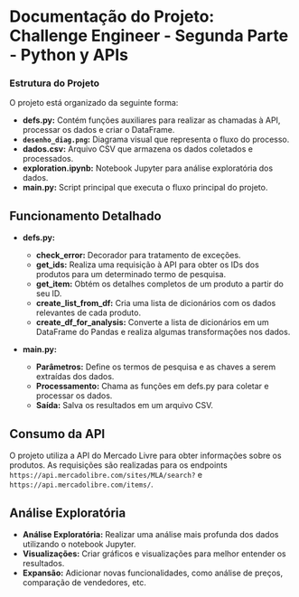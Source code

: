 # Documentação do Projeto: Challenge Engineer - Segunda Parte - Python y APIs


### Estrutura do Projeto

O projeto está organizado da seguinte forma:

* **defs.py:** Contém funções auxiliares para realizar as chamadas à API, processar os dados e criar o DataFrame.
* **`desenho_diag.png`:** Diagrama visual que representa o fluxo do processo.
* **dados.csv:** Arquivo CSV que armazena os dados coletados e processados.
* **exploration.ipynb:** Notebook Jupyter para análise exploratória dos dados.
* **main.py:** Script principal que executa o fluxo principal do projeto.

## Funcionamento Detalhado

* **defs.py:**
    * **check_error:** Decorador para tratamento de exceções.
    * **get_ids:** Realiza uma requisição à API para obter os IDs dos produtos para um determinado termo de pesquisa.
    * **get_item:** Obtém os detalhes completos de um produto a partir do seu ID.
    * **create_list_from_df:** Cria uma lista de dicionários com os dados relevantes de cada produto.
    * **create_df_for_analysis:** Converte a lista de dicionários em um DataFrame do Pandas e realiza algumas transformações nos dados.

* **main.py:**
    * **Parâmetros:** Define os termos de pesquisa e as chaves a serem extraídas dos dados.
    * **Processamento:** Chama as funções em defs.py para coletar e processar os dados.
    * **Saída:** Salva os resultados em um arquivo CSV.

## Consumo da API
O projeto utiliza a API do Mercado Livre para obter informações sobre os produtos. As requisições são realizadas para os endpoints `https://api.mercadolibre.com/sites/MLA/search?` e `https://api.mercadolibre.com/items/`.

## Análise Exploratória
* **Análise Exploratória:** Realizar uma análise mais profunda dos dados utilizando o notebook Jupyter.
* **Visualizações:** Criar gráficos e visualizações para melhor entender os resultados.
* **Expansão:** Adicionar novas funcionalidades, como análise de preços, comparação de vendedores, etc.


